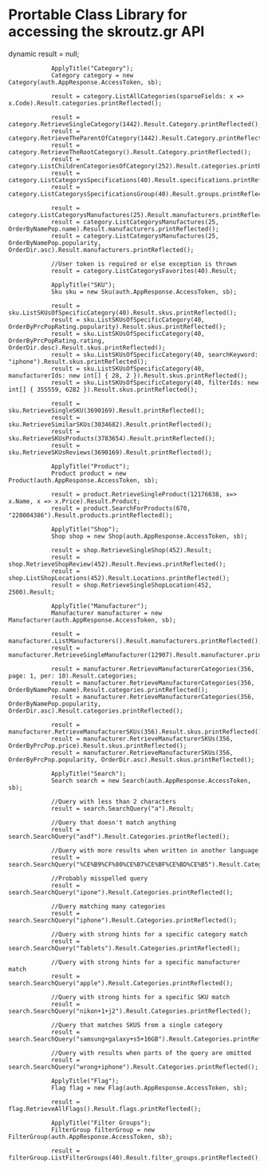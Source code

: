 # Prortable Class Library for accessing the skroutz.gr API

  dynamic result = null;

                ApplyTitle("Category");
                Category category = new Category(auth.AppResponse.AccessToken, sb);

                result = category.ListAllCategories(sparseFields: x => x.Code).Result.categories.printReflected();

                result = category.RetrieveSingleCategory(1442).Result.Category.printReflected();
                result = category.RetrieveTheParentOfCategory(1442).Result.Category.printReflected();
                result = category.RetrieveTheRootCategory().Result.Category.printReflected();
                result = category.ListChildrenCategoriesOfCategory(252).Result.categories.printReflected();
                result = category.ListCategorysSpecifications(40).Result.specifications.printReflected();
                result = category.ListCategorysSpecificationsGroup(40).Result.groups.printReflected();

                result = category.ListCategorysManufactures(25).Result.manufacturers.printReflected();
                result = category.ListCategorysManufactures(25, OrderByNamePop.name).Result.manufacturers.printReflected();
                result = category.ListCategorysManufactures(25, OrderByNamePop.popularity, OrderDir.asc).Result.manufacturers.printReflected();

                //User token is required or else exception is thrown
                result = category.ListCategorysFavorites(40).Result;

                ApplyTitle("SKU");
                Sku sku = new Sku(auth.AppResponse.AccessToken, sb);

                result = sku.ListSKUsOfSpecificCategory(40).Result.skus.printReflected();
                result = sku.ListSKUsOfSpecificCategory(40, OrderByPrcPopRating.popularity).Result.skus.printReflected();
                result = sku.ListSKUsOfSpecificCategory(40, OrderByPrcPopRating.rating, OrderDir.desc).Result.skus.printReflected();
                result = sku.ListSKUsOfSpecificCategory(40, searchKeyword: "iphone").Result.skus.printReflected();
                result = sku.ListSKUsOfSpecificCategory(40, manufacturerIds: new int[] { 28, 2 }).Result.skus.printReflected();
                result = sku.ListSKUsOfSpecificCategory(40, filterIds: new int[] { 355559, 6282 }).Result.skus.printReflected();

                result = sku.RetrieveSingleSKU(3690169).Result.printReflected();
                result = sku.RetrieveSimilarSKUs(3034682).Result.printReflected();
                result = sku.RetrieveSKUsProducts(3783654).Result.printReflected();
                result = sku.RetrieveSKUsReviews(3690169).Result.printReflected();

                ApplyTitle("Product");
                Product product = new Product(auth.AppResponse.AccessToken, sb);

                result = product.RetrieveSingleProduct(12176638, x=> x.Name, x => x.Price).Result.Product;
                result = product.SearchForProducts(670, "220004386").Result.products.printReflected();

                ApplyTitle("Shop");
                Shop shop = new Shop(auth.AppResponse.AccessToken, sb);

                result = shop.RetrieveSingleShop(452).Result;
                result = shop.RetrieveShopReview(452).Result.Reviews.printReflected();
                result = shop.ListShopLocations(452).Result.Locations.printReflected();
                result = shop.RetrieveSingleShopLocation(452, 2500).Result;

                ApplyTitle("Manufacturer");
                Manufacturer manufacturer = new Manufacturer(auth.AppResponse.AccessToken, sb);

                result = manufacturer.ListManufacturers().Result.manufacturers.printReflected();
                result = manufacturer.RetrieveSingleManufacturer(12907).Result.manufacturer.printReflected();

                result = manufacturer.RetrieveManufacturerCategories(356, page: 1, per: 10).Result.categories;
                result = manufacturer.RetrieveManufacturerCategories(356, OrderByNamePop.name).Result.categories.printReflected();
                result = manufacturer.RetrieveManufacturerCategories(356, OrderByNamePop.popularity, OrderDir.asc).Result.categories.printReflected();

                result = manufacturer.RetrieveManufacturerSKUs(356).Result.skus.printReflected();
                result = manufacturer.RetrieveManufacturerSKUs(356, OrderByPrcPop.price).Result.skus.printReflected();
                result = manufacturer.RetrieveManufacturerSKUs(356, OrderByPrcPop.popularity, OrderDir.asc).Result.skus.printReflected();

                ApplyTitle("Search");
                Search search = new Search(auth.AppResponse.AccessToken, sb);

                //Query with less than 2 characters
                result = search.SearchQuery("a").Result;

                //Query that doesn't match anything
                result = search.SearchQuery("asdf").Result.Categories.printReflected();

                //Query with more results when written in another language
                result = search.SearchQuery("%CE%B9%CF%80%CE%B7%CE%BF%CE%BD%CE%B5").Result.Categories.printReflected();

                //Probably misspelled query
                result = search.SearchQuery("ipone").Result.Categories.printReflected();

                //Query matching many categories
                result = search.SearchQuery("iphone").Result.Categories.printReflected();

                //Query with strong hints for a specific category match
                result = search.SearchQuery("Tablets").Result.Categories.printReflected();

                //Query with strong hints for a specific manufacturer match
                result = search.SearchQuery("apple").Result.Categories.printReflected();

                //Query with strong hints for a specific SKU match
                result = search.SearchQuery("nikon+1+j2").Result.Categories.printReflected();

                //Query that matches SKUS from a single category
                result = search.SearchQuery("samsung+galaxy+s5+16GB").Result.Categories.printReflected();

                //Query with results when parts of the query are omitted
                result = search.SearchQuery("wrong+iphone").Result.Categories.printReflected();

                ApplyTitle("Flag");
                Flag flag = new Flag(auth.AppResponse.AccessToken, sb);

                result = flag.RetrieveAllFlags().Result.flags.printReflected();

                ApplyTitle("Filter Groups");
                FilterGroup filterGroup = new FilterGroup(auth.AppResponse.AccessToken, sb);

                result = filterGroup.ListFilterGroups(40).Result.filter_groups.printReflected();
